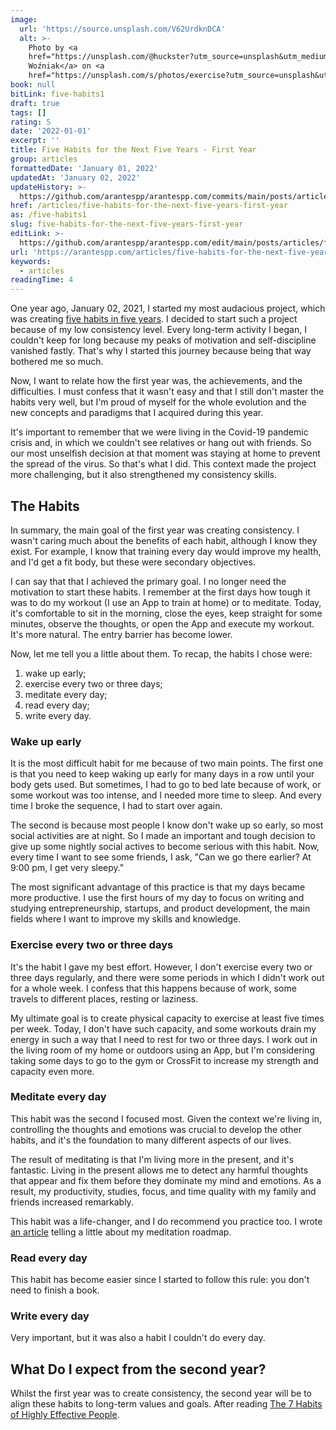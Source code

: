 ```yaml
---
image:
  url: 'https://source.unsplash.com/V62UrdknDCA'
  alt: >-
    Photo by <a
    href="https://unsplash.com/@huckster?utm_source=unsplash&utm_medium=referral&utm_content=creditCopyText">Tomasz
    Woźniak</a> on <a
    href="https://unsplash.com/s/photos/exercise?utm_source=unsplash&utm_medium=referral&utm_content=creditCopyText">Unsplash</a>
book: null
bitLink: five-habits1
draft: true
tags: []
rating: 5
date: '2022-01-01'
excerpt: ''
title: Five Habits for the Next Five Years - First Year
group: articles
formattedDate: 'January 01, 2022'
updatedAt: 'January 02, 2022'
updateHistory: >-
  https://github.com/arantespp/arantespp.com/commits/main/posts/articles/five-habits-for-the-next-five-years-first-year.md
href: /articles/five-habits-for-the-next-five-years-first-year
as: /five-habits1
slug: five-habits-for-the-next-five-years-first-year
editLink: >-
  https://github.com/arantespp/arantespp.com/edit/main/posts/articles/five-habits-for-the-next-five-years-first-year.md
url: 'https://arantespp.com/articles/five-habits-for-the-next-five-years-first-year'
keywords:
  - articles
readingTime: 4
---
```


One year ago, January 02, 2021, I started my most audacious project, which was creating [five habits in five years](/five-habits). I decided to start such a project because of my low consistency level. Every long-term activity I began, I couldn't keep for long because my peaks of motivation and self-discipline vanished fastly. That's why I started this journey because being that way bothered me so much.

Now, I want to relate how the first year was, the achievements, and the difficulties. I must confess that it wasn't easy and that I still don't master the habits very well, but I'm proud of myself for the whole evolution and the new concepts and paradigms that I acquired during this year.

It's important to remember that we were living in the Covid-19 pandemic crisis and, in which we couldn't see relatives or hang out with friends. So our most unselfish decision at that moment was staying at home to prevent the spread of the virus. So that's what I did. This context made the project more challenging, but it also strengthened my consistency skills.

## The Habits

In summary, the main goal of the first year was creating consistency. I wasn't caring much about the benefits of each habit, although I know they exist. For example, I know that training every day would improve my health, and I'd get a fit body, but these were secondary objectives.

I can say that that I achieved the primary goal. I no longer need the motivation to start these habits. I remember at the first days how tough it was to do my workout (I use an App to train at home) or to meditate. Today, it's comfortable to sit in the morning, close the eyes, keep straight for some minutes, observe the thoughts, or open the App and execute my workout. It's more natural. The entry barrier has become lower.

Now, let me tell you a little about them. To recap, the habits I chose were:

1. wake up early;
1. exercise every two or three days;
1. meditate every day;
1. read every day;
1. write every day.

### Wake up early

It is the most difficult habit for me because of two main points. The first one is that you need to keep waking up early for many days in a row until your body gets used. But sometimes, I had to go to bed late because of work, or some workout was too intense, and I needed more time to sleep. And every time I broke the sequence, I had to start over again.

The second is because most people I know don't wake up so early, so most social activities are at night. So I made an important and tough decision to give up some nightly social actives to become serious with this habit. Now, every time I want to see some friends, I ask, "Can we go there earlier? At 9:00 pm, I get very sleepy."

The most significant advantage of this practice is that my days became more productive. I use the first hours of my day to focus on writing and studying entrepreneurship, startups, and product development, the main fields where I want to improve my skills and knowledge.

### Exercise every two or three days

It's the habit I gave my best effort. However, I don't exercise every two or three days regularly, and there were some periods in which I didn't work out for a whole week. I confess that this happens because of work, some travels to different places, resting or laziness.

My ultimate goal is to create physical capacity to exercise at least five times per week. Today, I don't have such capacity, and some workouts drain my energy in such a way that I need to rest for two or three days. I work out in the living room of my home or outdoors using an App, but I'm considering taking some days to go to the gym or CrossFit to increase my strength and capacity even more.

### Meditate every day

This habit was the second I focused most. Given the context we're living in, controlling the thoughts and emotions was crucial to develop the other habits, and it's the foundation to many different aspects of our lives.

The result of meditating is that I'm living more in the present, and it's fantastic. Living in the present allows me to detect any harmful thoughts that appear and fix them before they dominate my mind and emotions. As a result, my productivity, studies, focus, and time quality with my family and friends increased remarkably.

This habit was a life-changer, and I do recommend you practice too. I wrote [an article](/mr) telling a little about my meditation roadmap.

### Read every day

This habit has become easier since I started to follow this rule: you don't need to finish a book.

### Write every day

Very important, but it was also a habit I couldn't do every day.

## What Do I expect from the second year?

Whilst the first year was to create consistency, the second year will be to align these habits to long-term values and goals. After reading [The 7 Habits of Highly Effective People]().
